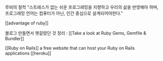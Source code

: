 루비의 철학
"스트레스가 없는 쉬운 프로그래밍을 지향하고 우리의 삶을 반영해야 하며, 프로그래밍 언어는 컴퓨터가 아닌, 인간 중심으로 설계되어야한다."

[[advantage of ruby]]

블로그 만들면서 햇갈렸던 것 정리 : [[Take a look at Ruby Gems, Gemfile & Bundler]]



[[Ruby on Rails]]
a free website that can host your Ruby on Rails applications [[heroku]]


